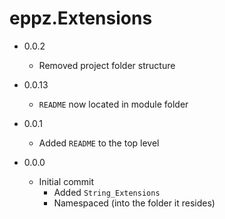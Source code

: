 # eppz.Extensions

* 0.0.2

	+ Removed project folder structure

* 0.0.13

	+ `README` now located in module folder

* 0.0.1

	+ Added `README` to the top level

* 0.0.0

	+ Initial commit
		+ Added `String_Extensions`
		+ Namespaced (into the folder it resides)